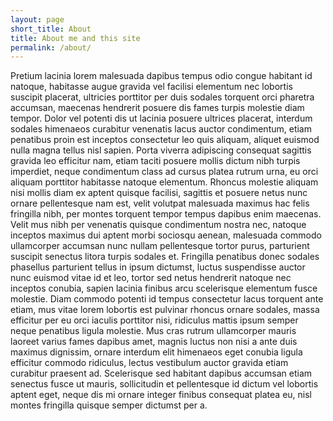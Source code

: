 ```yaml
---
layout: page
short_title: About
title: About me and this site
permalink: /about/
---
```


Pretium lacinia lorem malesuada dapibus tempus odio congue habitant id natoque, habitasse augue gravida vel facilisi elementum nec lobortis suscipit placerat, ultricies porttitor per duis sodales torquent orci pharetra accumsan, maecenas hendrerit posuere dis fames turpis molestie diam tempor. Dolor vel potenti dis ut lacinia posuere ultrices placerat, interdum sodales himenaeos curabitur venenatis lacus auctor condimentum, etiam penatibus proin est inceptos consectetur leo quis aliquam, aliquet euismod nulla magna tellus nisl sapien. Porta viverra adipiscing consequat sagittis gravida leo efficitur nam, etiam taciti posuere mollis dictum nibh turpis imperdiet, neque condimentum class ad cursus platea rutrum urna, eu orci aliquam porttitor habitasse natoque elementum. Rhoncus molestie aliquam nisi mollis diam ex aptent quisque facilisi, sagittis et posuere netus nunc ornare pellentesque nam est, velit volutpat malesuada maximus hac felis fringilla nibh, per montes torquent tempor tempus dapibus enim maecenas. Velit mus nibh per venenatis quisque condimentum nostra nec, natoque inceptos maximus dui aptent morbi sociosqu aenean, malesuada commodo ullamcorper accumsan nunc nullam pellentesque tortor purus, parturient suscipit senectus litora turpis sodales et. Fringilla penatibus donec sodales phasellus parturient tellus in ipsum dictumst, luctus suspendisse auctor nunc euismod vitae id et leo, tortor sed netus hendrerit natoque nec inceptos conubia, sapien lacinia finibus arcu scelerisque elementum fusce molestie. Diam commodo potenti id tempus consectetur lacus torquent ante etiam, mus vitae lorem lobortis est pulvinar rhoncus ornare sodales, massa efficitur per eu orci iaculis porttitor nisi, ridiculus mattis ipsum semper neque penatibus ligula molestie. Mus cras rutrum ullamcorper mauris laoreet varius fames dapibus amet, magnis luctus non nisi a ante duis maximus dignissim, ornare interdum elit himenaeos eget conubia ligula efficitur commodo ridiculus, lectus vestibulum auctor gravida etiam curabitur praesent ad. Scelerisque sed habitant dapibus accumsan etiam senectus fusce ut mauris, sollicitudin et pellentesque id dictum vel lobortis aptent eget, neque dis mi ornare integer finibus consequat platea eu, nisl montes fringilla quisque semper dictumst per a.
